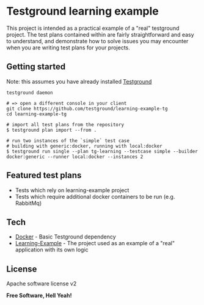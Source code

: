 # Testground learning example

This project is intended as a practical example of a "real" testground project. The test plans contained within are fairly straightforward and easy to understand, and demonstrate how to solve issues you may encounter when you are writing test plans for your projects.

## Getting started

Note: this assumes you have already installed [Testground]
```
testground daemon

# => open a different console in your client
git clone https://github.com/testground/learning-example-tg
cd learning-example-tg

# import all test plans from the repository
$ testground plan import --from .

# run two instances of the `simple` test case
# building with generic:docker, running with local:docker
$ testground run single --plan tg-learning --testcase simple --builder docker:generic --runner local:docker --instances 2
```

## Featured test plans

- Tests which rely on learning-example project
- Tests which require additional docker containers to be run (e.g. RabbitMq)

## Tech

- [Docker] - Basic Testground dependency
- [Learning-Example] - The project used as an example of a "real" application with its own logic

## License

Apache software license v2

**Free Software, Hell Yeah!**

[//]: # (Reference links)

   [Learning-Example]: <https://github.com/testground/learning-example>
   [Docker]: <https://www.docker.com/>
   [Testground]: <https://github.com/testground/testground>